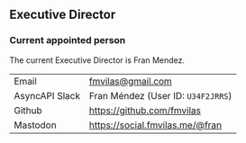 ## Executive Director

### Current appointed person

The current Executive Director is Fran Mendez.

|||
|---|---|
|Email|fmvilas@gmail.com|
|AsyncAPI Slack|Fran Méndez (User ID: `U34F2JRRS`)|
|Github|https://github.com/fmvilas|
|Mastodon|https://social.fmvilas.me/@fran|
